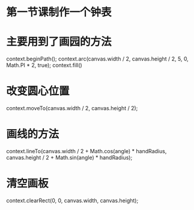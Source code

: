 # 第一节课制作一个钟表

# 主要用到了画园的方法

context.beginPath();
context.arc(canvas.width / 2, canvas.height / 2, 5, 0, Math.PI * 2, true);
context.fill()

# 改变圆心位置

context.moveTo(canvas.width / 2, canvas.height / 2);

# 画线的方法

context.lineTo(canvas.width / 2 + Math.cos(angle) * handRadius, canvas.height / 2 + Math.sin(angle) * handRadius);

# 清空画板

context.clearRect(0, 0, canvas.width, canvas.height);



```